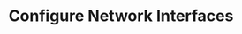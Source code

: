 ---
sidebar_position: 1
title: "Configure Network Interfaces"
sidebar_label: "Configure Network Interfaces"
description: "Setup network interfaces in Debian systems - configure ethernet adapters, manage interface settings, establish network connections, and optimize interface performance."
keywords:
  - "debian network interfaces"
  - "ethernet configuration"
  - "interface settings"
  - "network connections"
  - "interface management"
tags:
  - debian
  - network-interfaces
  - ethernet-configuration
  - interface-settings
  - network-connections
slug: /linux/debian/network/network-configuration/configure-network-interfaces
---